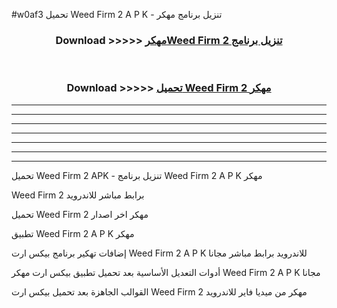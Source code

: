 #w0af3 تحميل Weed Firm 2  A P K - تنزيل برنامج مهكر



<div align="center">
<h3>Download >>>>> <a href="https://runaway1.web.app/?sq=Weed Firm 2 ">مهكرWeed Firm 2  تنزيل برنامج</a></h3><br>

<h3>Download >>>>> <a href="https://runaway1.web.app/?sq=Weed Firm 2 ">تحميل Weed Firm 2  مهكر</a></h3>
</div>


----------------------------------------------------------

----------------------------------------------------------

----------------------------------------------------------

----------------------------------------------------------

----------------------------------------------------------

----------------------------------------------------------

----------------------------------------------------------

تحميل Weed Firm 2  APK - تنزيل برنامج Weed Firm 2  A P K مهكر

Weed Firm 2  برابط مباشر للاندرويد

تحميل Weed Firm 2  مهكر اخر اصدار

تطبيق Weed Firm 2  A P K مهكر

إضافات تهكير برنامج بيكس ارت Weed Firm 2  A P K للاندرويد برابط مباشر مجانا

أدوات التعديل الأساسية بعد تحميل تطبيق بيكس ارت مهكر Weed Firm 2  A P K مجانا

القوالب الجاهزة بعد تحميل بيكس ارت Weed Firm 2  مهكر من ميديا فاير للاندرويد


